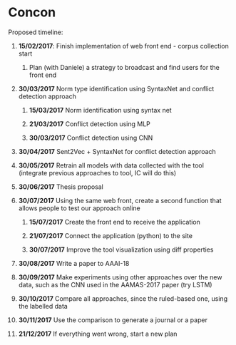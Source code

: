 # Concon

Proposed timeline:

1. **15/02/2017**: Finish implementation of web front end - corpus collection start

	1. Plan (with Daniele) a strategy to broadcast and find users for the front end
	
2. **30/03/2017** Norm type identification using SyntaxNet and conflict detection approach

	1. **15/03/2017** Norm identification using syntax net
	
	2. **21/03/2017** Conflict detection using MLP
	
	3. **30/03/2017** Conflict detection using CNN
	
3. **30/04/2017** Sent2Vec + SyntaxNet for conflict detection approach

4. **30/05/2017** Retrain all models with data collected with the tool (integrate previous approaches to tool, IC will do this)

5. **30/06/2017** Thesis proposal 

6. **30/07/2017** Using the same web front, create a second function that allows people to test our approach online

	1. **15/07/2017** Create the front end to receive the application
	
	2. **21/07/2017** Connect the application (python) to the site
	
	3. **30/07/2017** Improve the tool visualization using diff properties

7. **30/08/2017** Write a paper to AAAI-18

8. **30/09/2017** Make experiments using other approaches over the new data, such as the CNN used in the AAMAS-2017 paper (try LSTM)

9. **30/10/2017** Compare all approaches, since the ruled-based one, using the labelled data

10. **30/11/2017** Use the comparison to generate a journal or a paper

11. **21/12/2017** If everything went wrong, start a new plan
